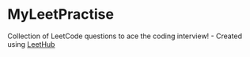 # MyLeetPractise
Collection of LeetCode questions to ace the coding interview! - Created using [LeetHub](https://github.com/QasimWani/LeetHub)
